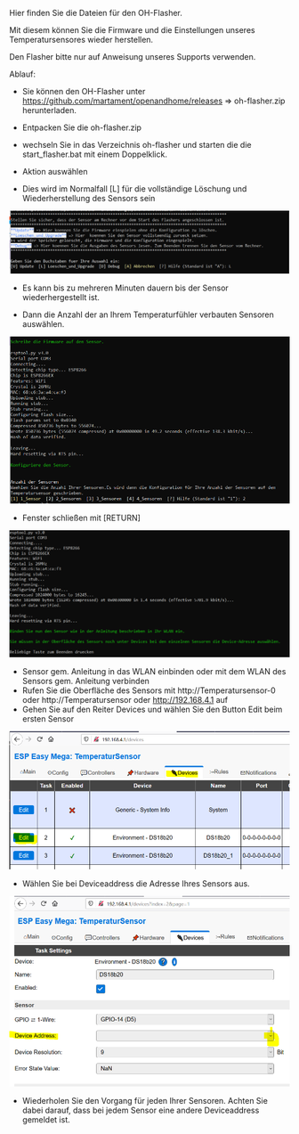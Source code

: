 Hier finden Sie die Dateien für den OH-Flasher.

Mit diesem können Sie die Firmware und die Einstellungen unseres Temperatursensores wieder herstellen. 

Den Flasher bitte nur auf Anweisung unseres Supports verwenden.



Ablauf:
- Sie können den OH-Flasher unter https://github.com/martament/openandhome/releases => oh-flasher.zip herunterladen.
- Entpacken Sie die oh-flasher.zip
- wechseln Sie in das Verzeichnis oh-flasher und starten die die start_flasher.bat mit einem Doppelklick.

- Aktion auswählen
- Dies wird im Normalfall [L] für die vollständige Löschung und Wiederherstellung des Sensors sein
<img src="https://raw.githubusercontent.com/martament/openandhome/master/images/oh-flasher/flasher1.PNG">

- Es kann bis zu mehreren Minuten dauern bis der Sensor wiederhergestellt ist.

- Dann die Anzahl der an Ihrem Temperaturfühler verbauten Sensoren auswählen.

<img src="https://raw.githubusercontent.com/martament/openandhome/master/images/oh-flasher/flasher2.PNG">

- Fenster schließen mit [RETURN]

<img src="https://raw.githubusercontent.com/martament/openandhome/master/images/oh-flasher/flasher3.PNG">

- Sensor gem. Anleitung in das WLAN einbinden oder mit dem WLAN des Sensors gem. Anleitung verbinden
- Rufen Sie die Oberfläche des Sensors mit http://Temperatursensor-0 oder http://Temperatursensor oder http://192.168.4.1 auf
- Gehen Sie auf den Reiter Devices und wählen Sie den Button Edit beim ersten Sensor

<img src="https://raw.githubusercontent.com/martament/openandhome/master/images/oh-flasher/flasher4.PNG">

- Wählen Sie bei Deviceaddress die Adresse Ihres Sensors aus. 

<img src="https://raw.githubusercontent.com/martament/openandhome/master/images/oh-flasher/flasher5.PNG">

- Wiederholen Sie den Vorgang für jeden Ihrer Sensoren. Achten Sie dabei darauf, dass bei jedem Sensor eine andere Deviceaddress gemeldet ist.
